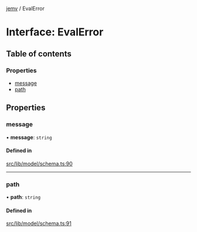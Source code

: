 [jemv](../README.md) / EvalError

# Interface: EvalError

## Table of contents

### Properties

- [message](EvalError.md#message)
- [path](EvalError.md#path)

## Properties

### message

• **message**: `string`

#### Defined in

[src/lib/model/schema.ts:90](https://github.com/data7expressions/jemv/blob/d9a8263/src/lib/model/schema.ts#L90)

___

### path

• **path**: `string`

#### Defined in

[src/lib/model/schema.ts:91](https://github.com/data7expressions/jemv/blob/d9a8263/src/lib/model/schema.ts#L91)
